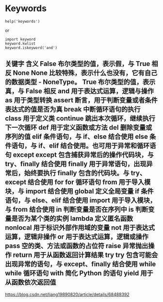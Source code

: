

# Keywords
```
help('keywords')
```
or

```
import keyword
keyword.kwlist
keyword.iskeyword('and')

```

关键字	含义
False	布尔类型的值，表示假，与 True 相反
None	None 比较特殊，表示什么也没有，它有自己的数据类型 - NoneType。
True	布尔类型的值，表示真，与 False 相反
and	用于表达式运算，逻辑与操作
as	用于类型转换
assert	断言，用于判断变量或者条件表达式的值是否为真
break	中断循环语句的执行
class	用于定义类
continue	跳出本次循环，继续执行下一次循环
def	用于定义函数或方法
del	删除变量或序列的值
elif	条件语句，与 if、else 结合使用
else	条件语句，与 if、elif 结合使用。也可用于异常和循环语句
except	except 包含捕获异常后的操作代码块，与 try、finally 结合使用
finally	用于异常语句，出现异常后，始终要执行 finally 包含的代码块。与 try、except 结合使用
for	for 循环语句
from	用于导入模块，与 import 结合使用
global	定义全局变量
if	条件语句，与 else、elif 结合使用
import	用于导入模块，与 from 结合使用
in	判断变量是否在序列中
is	判断变量是否为某个类的实例
lambda	定义匿名函数
nonlocal	用于标识外部作用域的变量
not	用于表达式运算，逻辑非操作
or	用于表达式运算，逻辑或操作
pass	空的类、方法或函数的占位符
raise	异常抛出操作
return	用于从函数返回计算结果
try	try 包含可能会出现异常的语句，与 except、finally 结合使用
while	while 循环语句
with	简化 Python 的语句
yield	用于从函数依次返回值
---------------------
https://blog.csdn.net/liang19890820/article/details/68488392
